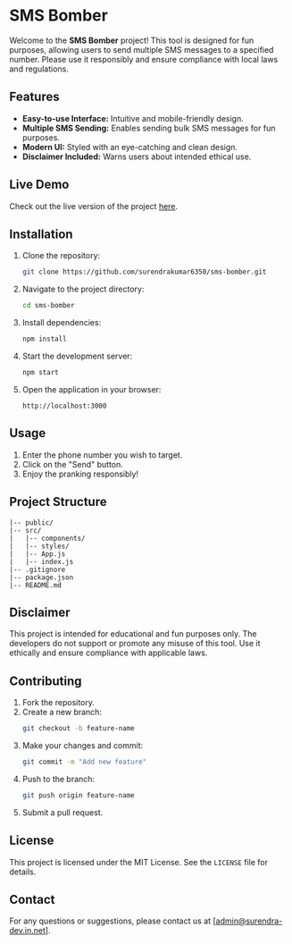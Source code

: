 # SMS Bomber

Welcome to the **SMS Bomber** project! This tool is designed for fun purposes, allowing users to send multiple SMS messages to a specified number. Please use it responsibly and ensure compliance with local laws and regulations.

## Features

- **Easy-to-use Interface:** Intuitive and mobile-friendly design.
- **Multiple SMS Sending:** Enables sending bulk SMS messages for fun purposes.
- **Modern UI:** Styled with an eye-catching and clean design.
- **Disclaimer Included:** Warns users about intended ethical use.

## Live Demo

Check out the live version of the project [here](#).

## Installation

1. Clone the repository:
   ```bash
   git clone https://github.com/surendrakumar6350/sms-bomber.git
   ```
2. Navigate to the project directory:
   ```bash
   cd sms-bomber
   ```
3. Install dependencies:
   ```bash
   npm install
   ```
4. Start the development server:
   ```bash
   npm start
   ```
5. Open the application in your browser:
   ```
   http://localhost:3000
   ```

## Usage

1. Enter the phone number you wish to target.
2. Click on the "Send" button.
3. Enjoy the pranking responsibly!

## Project Structure

```
|-- public/
|-- src/
|   |-- components/
|   |-- styles/
|   |-- App.js
|   |-- index.js
|-- .gitignore
|-- package.json
|-- README.md
```

## Disclaimer

This project is intended for educational and fun purposes only. The developers do not support or promote any misuse of this tool. Use it ethically and ensure compliance with applicable laws.

## Contributing

1. Fork the repository.
2. Create a new branch:
   ```bash
   git checkout -b feature-name
   ```
3. Make your changes and commit:
   ```bash
   git commit -m "Add new feature"
   ```
4. Push to the branch:
   ```bash
   git push origin feature-name
   ```
5. Submit a pull request.

## License

This project is licensed under the MIT License. See the `LICENSE` file for details.

## Contact

For any questions or suggestions, please contact us at [admin@surendra-dev.in.net].
